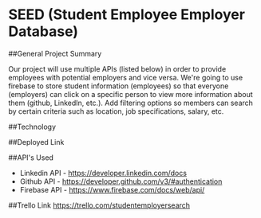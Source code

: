 # SEED (Student Employee Employer Database)

##General Project Summary

Our project will use multiple APIs (listed below) in order to provide employees with potential employers and vice versa. We're going to use firebase to store student information (employees) so that everyone (employers) can click on a specific person to view more information about them (github, LinkedIn, etc.). Add filtering options so members can search by certain criteria such as location, job specifications, salary, etc.  

##Technology

##Deployed Link

##API's Used

- Linkedin API - https://developer.linkedin.com/docs
- Github API - https://developer.github.com/v3/#authentication
- Firebase API - https://www.firebase.com/docs/web/api/

##Trello Link
https://trello.com/studentemployersearch